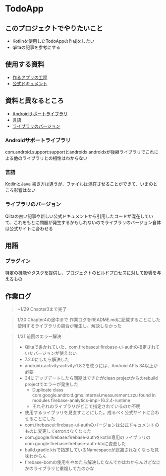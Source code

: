 # TodoApp

## このプロジェクトでやりたいこと

- Kotlinを使用したTodoAppの作成をしたい
- qiitaの記事を参考にする

## 使用する資料

- [作るアプリの工程](https://qiita.com/Nabe_LiT/items/660e97150fb87a2e7ffd)
- [公式ドキュメント](https://firebase.google.com/docs/auth/android/firebaseui?hl=ja)

## 資料と異なるところ

- [Androidサポートライブラリ](#androidサポートライブラリ)
- [言語](#言語)
- [ライブラリのバージョン](#ライブラリのバージョン)

### Androidサポートライブラリ

com.android.support:supportとandroidx
androidxが後継ライブラリでこれによる他のライブラリとの相性はわからない

### 言語

KotlinとJava
書き方は違うが、ファイルは混在させることができて、いまのところ影響はない

### ライブラリのバージョン

Qiitaの古い記事や新しい公式ドキュメントから引用したコードが混在していて、これをもとに問題が発生するかもしれないのでライブラリのバージョン自体は公式サイトに合わせる

## 用語

### プラグイン

特定の機能やタスクを提供し、プロジェクトのビルドプロセスに対して影響を与えるもの


## 作業ログ

> ~1/29 
> Chapter3まで完了

> 1/30
> Chapter4の途中まで
> 作業ログをREADME.mdに記載することにした
> 使用するライブラリの競合が発生し、解決しなかった

> 1/31
> 前回のエラー解決
> - Qiitaで書かれていた、com.firebaseui:firebase-ui-authの指定されていたバージョンが使えない
> - 7.2.0にしたら解決した
> - androidx.activity:activity:1.8.2を使うには、Android APIs 34以上が必要
> - 34にアップデートしたら同期はできたがclean projectからのrebuild projectでエラーが発生した
>   - Duplicate class com.google.android.gms.internal.measurement.zzu found in modules firebase-analytics-impl-16.2.4-runtime 
>   - それぞれのライブラリがどこで指定されているのか不明
> - 使用するライブラリを見直すことにした。成るべく公式サイトに合わせることにした
> - com.firebaseui:firebase-ui-authのバージョンは公式ドキュメントのものに変更してerrorはなくなった
> - com.google.firebase:firebase-authをkotlin専用のライブラリのcom.google.firebase:firebase-auth-ktxに変更した
> - build.gradle.ktsで指定しているNamespaceが認識されなくなった意味わからん
> - firebase-bomの使用をやめたら解決したなんでかはわからんけどなにかのライブラリと重複してたのかな
